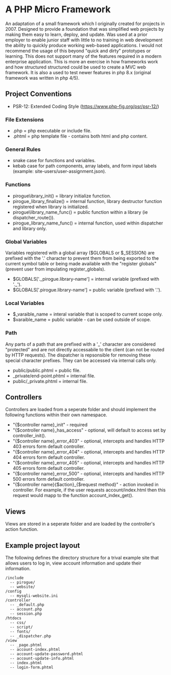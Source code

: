# A PHP Micro Framework
An adaptation of a small framework which I originally created for projects in 2007. Designed to provide a foundation that was simplified web projects by making them easy to learn, deploy, and update. Was used at a prior employer to enable junior staff with little to no training in web development the ability to quickly produce working web-based applications. 
I would not recommend the usage of this beyond "quick and dirty" prototypes or learning. This does not support many of the features required in a modern enterprise application. This is more an exercise in how frameworks work and how structured structured could be used to create a MVC web framework. It is also a used to test newer features in php 8.x (original framework was written in php 4/5). 
## Project Conventions
- PSR-12: Extended Coding Style (https://www.php-fig.org/psr/psr-12/)
### File Extensions
+ .php = php executable or include file.
+ .phtml = php template file - contains both html and php content.
### General Rules
- snake case for functions and variables.
- kebab case for path components, array labels, and form input labels (example: site-users/user-assignment.json).
### Functions
- pirogue\ibrary_init() = library initialize function.
- pirogue\_library_finalize() = internal function, library destructor function registered when library is initialized.
- pirogue\library_name_func() = public function within a library (ie dispatcher_route()).
- pirogue\_library_name_func() = internal function, used within dispatcher and library only. 
### Global Variables
Variables registered with a global array ($GLOBALS or $_SESSION) are prefixed with the '.' character to prevent them from being exported to the current symbol table or being made available with the "register globals" (prevent user from impulating register_globals).
- $GLOBALS['.\_pirogue.library-name'] = internal variable (prefixed with '.\_').
- $GLOBALS['.pirogue.library-name'] = public variable (prefixed with '.').
### Local Variables
- $\_varaible_name =  interal variable that is scoped to current scope only.
- $varaible_name = public variable - can be used outside of scope.
### Path 
Any parts of a path that are prefixed with a '_' character are considered "protected" and are not directly accessabile to the client (can not be routed by HTTP requests). The dispatcher is repsonsible for removing these special character prefixes. They can be accessed via internal calls only. 
- public/public.phtml = public file.
- _private/end-point.phtml = internal file.
- public/_private.phtml = internal file.
## Controllers
Controllers are loaded from a seperate folder and should implement the following functions within their own namespace.
- "{$controller name}\_init" - required
- "{$controller name}\_has_access" - optional, will default to access set by controller_init().
- "{$controller name}\_error_403" - optional, intercepts and handles HTTP 403 errors form default controller.
- "{$controller name}\_error_404" - optional, intercepts and handles HTTP 404 errors form default controller.
- "{$controller name}\_error_405" - optional, intercepts and handles HTTP 405 errors form default controller.
- "{$controller name}\_error_500" - optional, intercepts and handles HTTP 500 errors form default controller.
- "{$controller name}\{$action}_{$request method}" - action invoked in controller. For example, if the user requests account/index.html then this request would mapp to the function account_index_get().
## Views
Views are stored in a seperate folder and are loaded by the controller's action function.
## Example project layout
The following defines the directory structure for a trival example site that allows users to log in, view account information and update their information.
```
/include
  -- pirogue/
  -- website/
/config
  -- mysqli-website.ini
/controller
  -- _default.php
  -- account.php
  -- session.php
/htdocs
  -- css/
  -- script/
  -- fonts/
  -- _dispatcher.php
/view
  -- _page.phtml
  -- account-index.phtml
  -- account-update-password.phtml
  -- account-update-info.phtml
  -- index.phtml
  -- login-form.phtml

```
